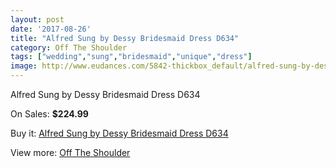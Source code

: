 ```yaml
---
layout: post
date: '2017-08-26'
title: "Alfred Sung by Dessy Bridesmaid Dress D634"
category: Off The Shoulder
tags: ["wedding","sung","bridesmaid","unique","dress"]
image: http://www.eudances.com/5842-thickbox_default/alfred-sung-by-dessy-bridesmaid-dress-d634.jpg
---
```

Alfred Sung by Dessy Bridesmaid Dress D634

On Sales: **$224.99**
<a href="https://www.eudances.com/en/off-the-shoulder/2053-alfred-sung-by-dessy-bridesmaid-dress-d634.html"><amp-img layout="responsive" width="600" height="600" src="//www.eudances.com/5842-thickbox_default/alfred-sung-by-dessy-bridesmaid-dress-d634.jpg" alt="Alfred Sung by Dessy Bridesmaid Dress D634 0" /></a>
<a href="https://www.eudances.com/en/off-the-shoulder/2053-alfred-sung-by-dessy-bridesmaid-dress-d634.html"><amp-img layout="responsive" width="600" height="600" src="//www.eudances.com/5843-thickbox_default/alfred-sung-by-dessy-bridesmaid-dress-d634.jpg" alt="Alfred Sung by Dessy Bridesmaid Dress D634 1" /></a>

Buy it: [Alfred Sung by Dessy Bridesmaid Dress D634](https://www.eudances.com/en/off-the-shoulder/2053-alfred-sung-by-dessy-bridesmaid-dress-d634.html "Alfred Sung by Dessy Bridesmaid Dress D634")

View more: [Off The Shoulder](https://www.eudances.com/en/22-off-the-shoulder "Off The Shoulder")